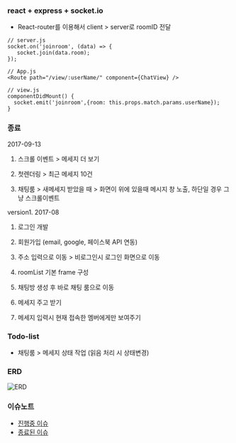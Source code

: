 ### react + express + socket.io

* React-router를 이용해서 client > server로 roomID 전달
  
```
// server.js
socket.on('joinroom', (data) => {
   socket.join(data.room);
});

// App.js
<Route path="/view/:userName/" component={ChatView} />

// view.js
componentDidMount() {
  socket.emit('joinroom',{room: this.props.match.params.userName});
}
```
### 종료
2017-09-13
1) 스크롤 이벤트 > 메세지 더 보기

2) 첫렌더링 > 최근 메세지 10건

3) 채팅룸 > 새메세지 받았을 때 > 화면이 위에 있을때  메시지 창 노출, 하단일 경우 그냥 스크롤이벤트


version1. 2017-08

1) 로그인 개발

2) 회원가입 (email, google, 페이스북 API 연동)

3) 주소 입력으로 이동 > 비로그인시 로그인 화면으로 이동

4) roomList 기본 frame 구성

5) 채팅방 생성 후 바로 채팅 룸으로 이동

6) 메세지 주고 받기

7) 메세지 입력시 현재 접속한 멤버에게만 보여주기




### Todo-list
- 채팅룸 > 메세지 상태 작업 (읽음 처리 시 상태변경)


### ERD
![ERD](http://postfiles14.naver.net/MjAxNzA4MDlfNDcg/MDAxNTAyMjA2NTQ4OTEy.-azxXWHErNmeqtTO97YmeVgy6Adbsi14A7dE7ZGyyjAg.h77ONIJ8OjEwTGhqsZaAdmRKVe3qtOeuEyM9HhWKg9sg.JPEG.efu0128/erd.jpg?type=w3)

### 이슈노트

- [진행중 이슈](https://github.com/shuushu/chat/issues?q=is%3Aopen+is%3Aissue)
- [종료된 이슈](https://github.com/shuushu/chat/issues?q=is%3Aissue+is%3Aclosed)

